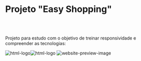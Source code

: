 <h1>Projeto "Easy Shopping"</h1>
<br>
<br>
<p>Projeto para estudo com o objetivo de treinar responsividade e compreender as tecnologias:</p>
<img src="https://img.shields.io/badge/HTML5-E34F26?style=for-the-badge&logo=html5&logoColor=whit" alt="html-logo"/><img src="https://img.shields.io/badge/CSS3-1572B6?style=for-the-badge&logo=css3&logoColor=white" alt="html-logo"/>

<img src="https://github.com/caioamorielo/projeto-easy-shopping/blob/master/Assets/easy-shopping-readme.png?raw=true" alt="website-preview-image"/>
